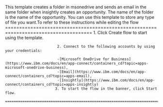 This template creates a folder in msonedrive and sends an email in the same folder when insightly creates an opportunity. The name of the folder is the name of the opportunity. You can use this template to store any type of file you want.To refer to these instructions while editing the flow
        =====================================================================================
                            1. Click Create flow to start using the template.

                            2. Connect to the following accounts by using your credentials:

                            -[Microsoft OneDrive for Business](https://www.ibm.com/docs/en/app-connect/containers_cd?topic=apps-microsoft-onedrive-business),
                            -[Email](https://www.ibm.com/docs/en/app-connect/containers_cd?topic=apps-email),
                            -[Insightly](https://www.ibm.com/docs/en/app-connect/containers_cd?topic=apps-insightly)
                           3. To start the flow in the banner, click Start flow.
        ==========================================================================================